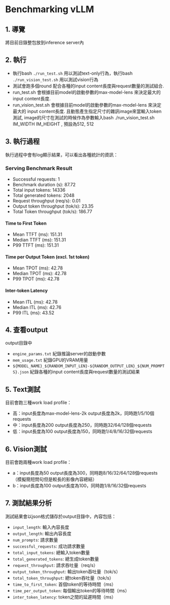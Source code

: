 # Benchmarking vLLM
## 1. 導覽
將目前目錄整包放到inference server內

## 2. 執行
* 執行bash `./run_test.sh` 用以測試text-only行為，執行bash `./run_vision_test.sh` 用以測試vision行為
* 測試會跑多個round 配合各種的input content長度與request數量的測試組合.
* run_test.sh 會根據目前model的啟動參數的max-model-lens 來決定最大的 input content長度.
* run_vision_test.sh 會根據目前model的啟動參數的max-model-lens 來決定最大的 input content長度. 且動態產生指定尺寸的雜訊image來當輸入token測試, image的尺寸在測試的時候作為參數輸入bash ./run_vision_test.sh IM_WIDTH IM_HEIGHT , 預設為512, 512

## 3. 執行過程
執行過程中會有log顯示結果，可以看出各種統計的資訊：
### Serving Benchmark Result
* Successful requests:                     1
* Benchmark duration (s):                  87.72
* Total input tokens:                      14336
* Total generated tokens:                  2048
* Request throughput (req/s):              0.01
* Output token throughput (tok/s):         23.35
* Total Token throughput (tok/s):          186.77
#### Time to First Token
* Mean TTFT (ms):                          151.31
* Median TTFT (ms):                        151.31
* P99 TTFT (ms):                           151.31
#### Time per Output Token (excl. 1st token)
* Mean TPOT (ms):                          42.78
* Median TPOT (ms):                        42.78
* P99 TPOT (ms):                           42.78
#### Inter-token Latency
* Mean ITL (ms):                           42.78
* Median ITL (ms):                         42.76
* P99 ITL (ms):                            43.52

## 4. 查看output
output目錄中
* `engine_params.txt` 紀錄推論server的啟動參數
* `mem_usage.txt`     紀錄GPU的VRAM用量
* `${MODEL_NAME}_${RANDOM_INPUT_LEN}-${RANDOM_OUTPUT_LEN}_${NUM_PROMPTS}.json`  紀錄各種的input content長度與request數量的測試結果

## 5. Text測試
目前會跑三種work load profile：
* 高：input長度為max-model-lens-2k output長度為2k，同時跑1/5/10個requests
* 中：input長度為200 output長度為250，同時跑32/64/128個requests
* 低：input長度為100 output長度為150，同時跑1/4/8/16/32個requests

## 6. Vision測試
目前會跑兩種work load profile：
* a：input長度為50 output長度為300，同時跑8/16/32/64/128個requests（模擬簡短問句但是較長的影像內容總結）
* b：input長度為100 output長度為100，同時跑1/8/16/32個requests

## 7. 測試結果分析
測試結果會以json格式儲存於output目錄中，內容包括：
* `input_length`: 輸入內容長度
* `output_length`: 輸出內容長度
* `num_prompts`: 請求數量
* `successful_requests`: 成功請求數量
* `total_input_tokens`: 總輸入token數量
* `total_generated_tokens`: 總生成token數量
* `request_throughput`: 請求吞吐量（req/s）
* `output_token_throughput`: 輸出token吞吐量（tok/s）
* `total_token_throughput`: 總token吞吐量（tok/s）
* `time_to_first_token`: 首個token的等待時間（ms）
* `time_per_output_token`: 每個輸出token的等待時間（ms）
* `inter_token_latency`: token之間的延遲時間（ms）
